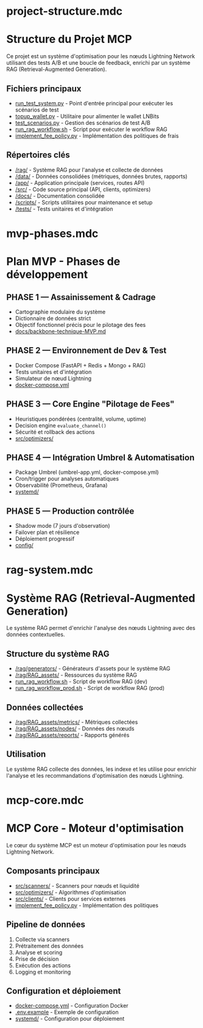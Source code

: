 
# project-structure.mdc

# Structure du Projet MCP

Ce projet est un système d'optimisation pour les nœuds Lightning Network utilisant des tests A/B et une boucle de feedback, enrichi par un système RAG (Retrieval-Augmented Generation).

## Fichiers principaux

- [run_test_system.py](mdc:run_test_system.py) - Point d'entrée principal pour exécuter les scénarios de test
- [topup_wallet.py](mdc:topup_wallet.py) - Utilitaire pour alimenter le wallet LNBits
- [test_scenarios.py](mdc:test_scenarios.py) - Gestion des scénarios de test A/B
- [run_rag_workflow.sh](mdc:run_rag_workflow.sh) - Script pour exécuter le workflow RAG
- [implement_fee_policy.py](mdc:implement_fee_policy.py) - Implémentation des politiques de frais

## Répertoires clés

- [/rag/](mdc:rag/) - Système RAG pour l'analyse et collecte de données
- [/data/](mdc:data/) - Données consolidées (métriques, données brutes, rapports)
- [/app/](mdc:app/) - Application principale (services, routes API)
- [/src/](mdc:src/) - Code source principal (API, clients, optimizers)
- [/docs/](mdc:docs/) - Documentation consolidée
- [/scripts/](mdc:scripts/) - Scripts utilitaires pour maintenance et setup
- [/tests/](mdc:tests/) - Tests unitaires et d'intégration

# mvp-phases.mdc

# Plan MVP - Phases de développement

## PHASE 1 — Assainissement & Cadrage
- Cartographie modulaire du système
- Dictionnaire de données strict
- Objectif fonctionnel précis pour le pilotage des fees
- [docs/backbone-technique-MVP.md](mdc:docs/backbone-technique-MVP.md)

## PHASE 2 — Environnement de Dev & Test
- Docker Compose (FastAPI + Redis + Mongo + RAG)
- Tests unitaires et d'intégration
- Simulateur de nœud Lightning
- [docker-compose.yml](mdc:docker-compose.yml)

## PHASE 3 — Core Engine "Pilotage de Fees"
- Heuristiques pondérées (centralité, volume, uptime)
- Decision engine `evaluate_channel()`
- Sécurité et rollback des actions
- [src/optimizers/](mdc:src/optimizers/)

## PHASE 4 — Intégration Umbrel & Automatisation
- Package Umbrel (umbrel-app.yml, docker-compose.yml)
- Cron/trigger pour analyses automatiques
- Observabilité (Prometheus, Grafana)
- [systemd/](mdc:systemd/)

## PHASE 5 — Production contrôlée
- Shadow mode (7 jours d'observation)
- Failover plan et résilience
- Déploiement progressif
- [config/](mdc:config/)

# rag-system.mdc

# Système RAG (Retrieval-Augmented Generation)

Le système RAG permet d'enrichir l'analyse des nœuds Lightning avec des données contextuelles.

## Structure du système RAG
- [/rag/generators/](mdc:rag/generators/) - Générateurs d'assets pour le système RAG
- [/rag/RAG_assets/](mdc:rag/RAG_assets/) - Ressources du système RAG
- [run_rag_workflow.sh](mdc:run_rag_workflow.sh) - Script de workflow RAG (dev)
- [run_rag_workflow_prod.sh](mdc:run_rag_workflow_prod.sh) - Script de workflow RAG (prod)

## Données collectées
- [/rag/RAG_assets/metrics/](mdc:rag/RAG_assets/metrics/) - Métriques collectées
- [/rag/RAG_assets/nodes/](mdc:rag/RAG_assets/nodes/) - Données des nœuds
- [/rag/RAG_assets/reports/](mdc:rag/RAG_assets/reports/) - Rapports générés

## Utilisation
Le système RAG collecte des données, les indexe et les utilise pour enrichir l'analyse et les recommandations d'optimisation des nœuds Lightning.

# mcp-core.mdc

# MCP Core - Moteur d'optimisation

Le cœur du système MCP est un moteur d'optimisation pour les nœuds Lightning Network.

## Composants principaux
- [src/scanners/](mdc:src/scanners/) - Scanners pour nœuds et liquidité
- [src/optimizers/](mdc:src/optimizers/) - Algorithmes d'optimisation
- [src/clients/](mdc:src/clients/) - Clients pour services externes
- [implement_fee_policy.py](mdc:implement_fee_policy.py) - Implémentation des politiques

## Pipeline de données
1. Collecte via scanners
2. Prétraitement des données
3. Analyse et scoring
4. Prise de décision
5. Exécution des actions
6. Logging et monitoring

## Configuration et déploiement
- [docker-compose.yml](mdc:docker-compose.yml) - Configuration Docker
- [.env.example](mdc:.env.example) - Exemple de configuration
- [systemd/](mdc:systemd/) - Configuration pour déploiement
